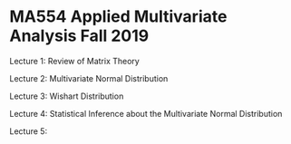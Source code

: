 # MA554 Applied Multivariate Analysis Fall 2019
Lecture 1: Review of Matrix Theory

Lecture 2: Multivariate Normal Distribution

Lecture 3: Wishart Distribution

Lecture 4: Statistical Inference about the Multivariate Normal Distribution

Lecture 5:

